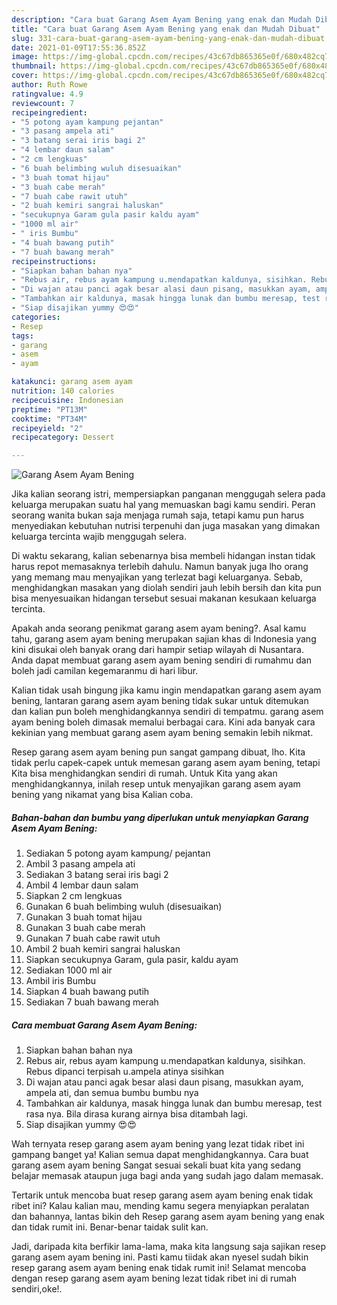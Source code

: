 ```yaml
---
description: "Cara buat Garang Asem Ayam Bening yang enak dan Mudah Dibuat"
title: "Cara buat Garang Asem Ayam Bening yang enak dan Mudah Dibuat"
slug: 331-cara-buat-garang-asem-ayam-bening-yang-enak-dan-mudah-dibuat
date: 2021-01-09T17:55:36.852Z
image: https://img-global.cpcdn.com/recipes/43c67db865365e0f/680x482cq70/garang-asem-ayam-bening-foto-resep-utama.jpg
thumbnail: https://img-global.cpcdn.com/recipes/43c67db865365e0f/680x482cq70/garang-asem-ayam-bening-foto-resep-utama.jpg
cover: https://img-global.cpcdn.com/recipes/43c67db865365e0f/680x482cq70/garang-asem-ayam-bening-foto-resep-utama.jpg
author: Ruth Rowe
ratingvalue: 4.9
reviewcount: 7
recipeingredient:
- "5 potong ayam kampung pejantan"
- "3 pasang ampela ati"
- "3 batang serai iris bagi 2"
- "4 lembar daun salam"
- "2 cm lengkuas"
- "6 buah belimbing wuluh disesuaikan"
- "3 buah tomat hijau"
- "3 buah cabe merah"
- "7 buah cabe rawit utuh"
- "2 buah kemiri sangrai haluskan"
- "secukupnya Garam gula pasir kaldu ayam"
- "1000 ml air"
- " iris Bumbu"
- "4 buah bawang putih"
- "7 buah bawang merah"
recipeinstructions:
- "Siapkan bahan bahan nya"
- "Rebus air, rebus ayam kampung u.mendapatkan kaldunya, sisihkan. Rebus dipanci terpisah u.ampela atinya sisihkan"
- "Di wajan atau panci agak besar alasi daun pisang, masukkan ayam, ampela ati, dan semua bumbu bumbu nya"
- "Tambahkan air kaldunya, masak hingga lunak dan bumbu meresap, test rasa nya. Bila dirasa kurang airnya bisa ditambah lagi."
- "Siap disajikan yummy 😍😍"
categories:
- Resep
tags:
- garang
- asem
- ayam

katakunci: garang asem ayam 
nutrition: 140 calories
recipecuisine: Indonesian
preptime: "PT13M"
cooktime: "PT34M"
recipeyield: "2"
recipecategory: Dessert

---
```



![Garang Asem Ayam Bening](https://img-global.cpcdn.com/recipes/43c67db865365e0f/680x482cq70/garang-asem-ayam-bening-foto-resep-utama.jpg)

Jika kalian seorang istri, mempersiapkan panganan menggugah selera pada keluarga merupakan suatu hal yang memuaskan bagi kamu sendiri. Peran seorang  wanita bukan saja menjaga rumah saja, tetapi kamu pun harus menyediakan kebutuhan nutrisi terpenuhi dan juga masakan yang dimakan keluarga tercinta wajib menggugah selera.

Di waktu  sekarang, kalian sebenarnya bisa membeli hidangan instan tidak harus repot memasaknya terlebih dahulu. Namun banyak juga lho orang yang memang mau menyajikan yang terlezat bagi keluarganya. Sebab, menghidangkan masakan yang diolah sendiri jauh lebih bersih dan kita pun bisa menyesuaikan hidangan tersebut sesuai makanan kesukaan keluarga tercinta. 



Apakah anda seorang penikmat garang asem ayam bening?. Asal kamu tahu, garang asem ayam bening merupakan sajian khas di Indonesia yang kini disukai oleh banyak orang dari hampir setiap wilayah di Nusantara. Anda dapat membuat garang asem ayam bening sendiri di rumahmu dan boleh jadi camilan kegemaranmu di hari libur.

Kalian tidak usah bingung jika kamu ingin mendapatkan garang asem ayam bening, lantaran garang asem ayam bening tidak sukar untuk ditemukan dan kalian pun boleh menghidangkannya sendiri di tempatmu. garang asem ayam bening boleh dimasak memalui berbagai cara. Kini ada banyak cara kekinian yang membuat garang asem ayam bening semakin lebih nikmat.

Resep garang asem ayam bening pun sangat gampang dibuat, lho. Kita tidak perlu capek-capek untuk memesan garang asem ayam bening, tetapi Kita bisa menghidangkan sendiri di rumah. Untuk Kita yang akan menghidangkannya, inilah resep untuk menyajikan garang asem ayam bening yang nikamat yang bisa Kalian coba.

<!--inarticleads1-->

##### Bahan-bahan dan bumbu yang diperlukan untuk menyiapkan Garang Asem Ayam Bening:

1. Sediakan 5 potong ayam kampung/ pejantan
1. Ambil 3 pasang ampela ati
1. Sediakan 3 batang serai iris bagi 2
1. Ambil 4 lembar daun salam
1. Siapkan 2 cm lengkuas
1. Gunakan 6 buah belimbing wuluh (disesuaikan)
1. Gunakan 3 buah tomat hijau
1. Gunakan 3 buah cabe merah
1. Gunakan 7 buah cabe rawit utuh
1. Ambil 2 buah kemiri sangrai haluskan
1. Siapkan secukupnya Garam, gula pasir, kaldu ayam
1. Sediakan 1000 ml air
1. Ambil  iris Bumbu
1. Siapkan 4 buah bawang putih
1. Sediakan 7 buah bawang merah




<!--inarticleads2-->

##### Cara membuat Garang Asem Ayam Bening:

1. Siapkan bahan bahan nya
1. Rebus air, rebus ayam kampung u.mendapatkan kaldunya, sisihkan. Rebus dipanci terpisah u.ampela atinya sisihkan
1. Di wajan atau panci agak besar alasi daun pisang, masukkan ayam, ampela ati, dan semua bumbu bumbu nya
1. Tambahkan air kaldunya, masak hingga lunak dan bumbu meresap, test rasa nya. Bila dirasa kurang airnya bisa ditambah lagi.
1. Siap disajikan yummy 😍😍




Wah ternyata resep garang asem ayam bening yang lezat tidak ribet ini gampang banget ya! Kalian semua dapat menghidangkannya. Cara buat garang asem ayam bening Sangat sesuai sekali buat kita yang sedang belajar memasak ataupun juga bagi anda yang sudah jago dalam memasak.

Tertarik untuk mencoba buat resep garang asem ayam bening enak tidak ribet ini? Kalau kalian mau, mending kamu segera menyiapkan peralatan dan bahannya, lantas bikin deh Resep garang asem ayam bening yang enak dan tidak rumit ini. Benar-benar taidak sulit kan. 

Jadi, daripada kita berfikir lama-lama, maka kita langsung saja sajikan resep garang asem ayam bening ini. Pasti kamu tiidak akan nyesel sudah bikin resep garang asem ayam bening enak tidak rumit ini! Selamat mencoba dengan resep garang asem ayam bening lezat tidak ribet ini di rumah sendiri,oke!.

